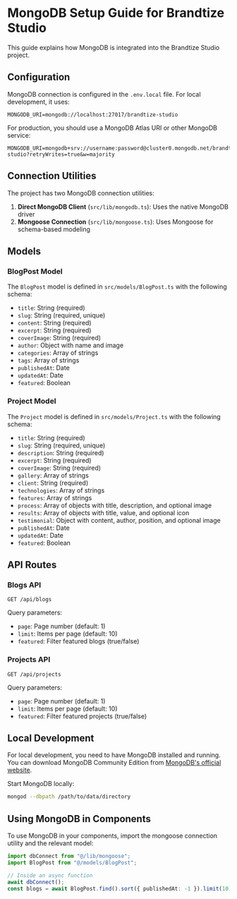 # MongoDB Setup Guide for Brandtize Studio

This guide explains how MongoDB is integrated into the Brandtize Studio project.

## Configuration

MongoDB connection is configured in the `.env.local` file. For local development, it uses:

```
MONGODB_URI=mongodb://localhost:27017/brandtize-studio
```

For production, you should use a MongoDB Atlas URI or other MongoDB service:

```
MONGODB_URI=mongodb+srv://username:password@cluster0.mongodb.net/brandtize-studio?retryWrites=true&w=majority
```

## Connection Utilities

The project has two MongoDB connection utilities:

1. **Direct MongoDB Client** (`src/lib/mongodb.ts`): Uses the native MongoDB driver
2. **Mongoose Connection** (`src/lib/mongoose.ts`): Uses Mongoose for schema-based modeling

## Models

### BlogPost Model

The `BlogPost` model is defined in `src/models/BlogPost.ts` with the following schema:

- `title`: String (required)
- `slug`: String (required, unique)
- `content`: String (required)
- `excerpt`: String (required)
- `coverImage`: String (required)
- `author`: Object with name and image
- `categories`: Array of strings
- `tags`: Array of strings
- `publishedAt`: Date
- `updatedAt`: Date
- `featured`: Boolean

### Project Model

The `Project` model is defined in `src/models/Project.ts` with the following schema:

- `title`: String (required)
- `slug`: String (required, unique)
- `description`: String (required)
- `excerpt`: String (required)
- `coverImage`: String (required)
- `gallery`: Array of strings
- `client`: String (required)
- `technologies`: Array of strings
- `features`: Array of strings
- `process`: Array of objects with title, description, and optional image
- `results`: Array of objects with title, value, and optional icon
- `testimonial`: Object with content, author, position, and optional image
- `publishedAt`: Date
- `updatedAt`: Date
- `featured`: Boolean

## API Routes

### Blogs API

`GET /api/blogs`

Query parameters:

- `page`: Page number (default: 1)
- `limit`: Items per page (default: 10)
- `featured`: Filter featured blogs (true/false)

### Projects API

`GET /api/projects`

Query parameters:

- `page`: Page number (default: 1)
- `limit`: Items per page (default: 10)
- `featured`: Filter featured projects (true/false)

## Local Development

For local development, you need to have MongoDB installed and running. You can download MongoDB Community Edition from [MongoDB's official website](https://www.mongodb.com/try/download/community).

Start MongoDB locally:

```bash
mongod --dbpath /path/to/data/directory
```

## Using MongoDB in Components

To use MongoDB in your components, import the mongoose connection utility and the relevant model:

```typescript
import dbConnect from "@/lib/mongoose";
import BlogPost from "@/models/BlogPost";

// Inside an async function
await dbConnect();
const blogs = await BlogPost.find().sort({ publishedAt: -1 }).limit(10);
```
